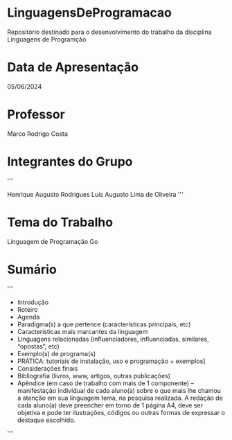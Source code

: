 # LinguagensDeProgramacao
Repositório destinado para o desenvolvimento do trabalho da disciplina Linguagens de Programção

# Data de Apresentação
05/06/2024

# Professor
Marco Rodrigo Costa

# Integrantes do Grupo
'''

Henrique Augusto Rodrigues
Luís Augusto Lima de Oliveira
'''
# Tema do Trabalho
Linguagem de Programação Go

# Sumário
'''
- Introdução
- Roteiro
- Agenda
- Paradigma(s) a que pertence (características principais, etc)
- Características mais marcantes da linguagem
- Linguagens relacionadas (influenciadores, influenciadas, similares, “opostas”, etc)
- Exemplo(s) de programa(s)
- PRÁTICA: tutoriais de instalação, uso e programação + exemplos]
- Considerações finais
- Bibliografia (livros, www, artigos, outras publicações)
- Apêndice (em caso de trabalho com mais de 1 componente) – manifestação
individual de cada aluno(a) sobre o que mais lhe chamou a atenção em sua
linguagem tema, na pesquisa realizada. A redação de cada aluno(a) deve preencher
em torno de 1 página A4, deve ser objetiva e pode ter ilustrações, códigos ou outras
formas de expressar o destaque escolhido.

'''

